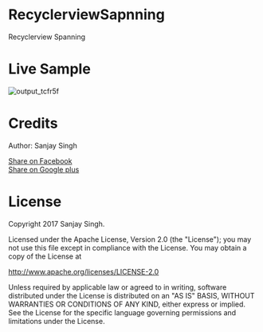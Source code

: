 # RecyclerviewSapnning
Recyclerview Spanning

<h1>Live Sample</h1>

![output_tcfr5f](https://user-images.githubusercontent.com/12843976/32134303-ff02d148-bc07-11e7-91c4-527d36768487.png)

<h1>Credits</h1>

Author: Sanjay Singh 

<a href="http://www.facebook.com/sharer.php?u=https://github.com/SamsetDev/RecyclerviewSapnning" class="socialBtn socialBtn--facebook">Share on Facebook</a><br>
<a href="https://plus.google.com/share?url=https://github.com/SamsetDev/RecyclerviewSapnning" class="socialBtn socialBtn--facebook">Share on Google plus</a>

<h1>License</h1>

Copyright 2017 Sanjay Singh.

Licensed under the Apache License, Version 2.0 (the "License");
you may not use this file except in compliance with the License.
You may obtain a copy of the License at

   http://www.apache.org/licenses/LICENSE-2.0

Unless required by applicable law or agreed to in writing, software
distributed under the License is distributed on an "AS IS" BASIS,
WITHOUT WARRANTIES OR CONDITIONS OF ANY KIND, either express or implied.
See the License for the specific language governing permissions and
limitations under the License.
